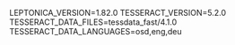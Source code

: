 LEPTONICA_VERSION=1.82.0
TESSERACT_VERSION=5.2.0
TESSERACT_DATA_FILES=tessdata_fast/4.1.0
TESSERACT_DATA_LANGUAGES=osd,eng,deu
